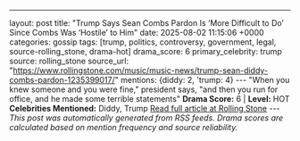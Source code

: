 ---
layout: post
title: "Trump Says Sean Combs Pardon Is ‘More Difficult to Do’ Since Combs Was ‘Hostile’ to Him"
date: 2025-08-02 11:15:06 +0000
categories: gossip
tags: [trump, politics, controversy, government, legal, source-rolling_stone, drama-hot]
drama_score: 6
primary_celebrity: trump
source: rolling_stone
source_url: "https://www.rollingstone.com/music/music-news/trump-sean-diddy-combs-pardon-1235399017/"
mentions: {diddy: 2, 'trump: 4} --- "When you knew someone and you were fine," president says, "and then you run for office, and he made some terrible statements" **Drama Score:** 6 | **Level:** HOT **Celebrities Mentioned:** Diddy, Trump [Read full article at Rolling Stone](https://www.rollingstone.com/music/music-news/trump-sean-diddy-combs-pardon-1235399017/) --- *This post was automatically generated from RSS feeds. Drama scores are calculated based on mention frequency and source reliability.*